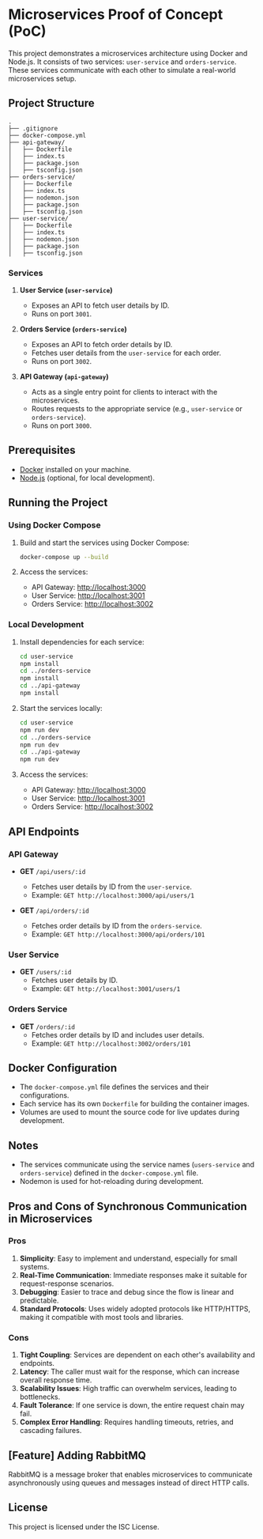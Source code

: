 # Microservices Proof of Concept (PoC)

This project demonstrates a microservices architecture using Docker and Node.js. It consists of two services: `user-service` and `orders-service`. These services communicate with each other to simulate a real-world microservices setup.

## Project Structure

```
.
├── .gitignore
├── docker-compose.yml
├── api-gateway/
│   ├── Dockerfile
│   ├── index.ts
│   ├── package.json
│   ├── tsconfig.json
├── orders-service/
│   ├── Dockerfile
│   ├── index.ts
│   ├── nodemon.json
│   ├── package.json
│   ├── tsconfig.json
├── user-service/
│   ├── Dockerfile
│   ├── index.ts
│   ├── nodemon.json
│   ├── package.json
│   ├── tsconfig.json
```

### Services

1. **User Service (`user-service`)**
   - Exposes an API to fetch user details by ID.
   - Runs on port `3001`.

2. **Orders Service (`orders-service`)**
   - Exposes an API to fetch order details by ID.
   - Fetches user details from the `user-service` for each order.
   - Runs on port `3002`.

3. **API Gateway (`api-gateway`)**
   - Acts as a single entry point for clients to interact with the microservices.
   - Routes requests to the appropriate service (e.g., `user-service` or `orders-service`).
   - Runs on port `3000`.

## Prerequisites

- [Docker](https://www.docker.com/) installed on your machine.
- [Node.js](https://nodejs.org/) (optional, for local development).

## Running the Project

### Using Docker Compose

1. Build and start the services using Docker Compose:
   ```bash
   docker-compose up --build
   ```

2. Access the services:
   - API Gateway: [http://localhost:3000](http://localhost:3000)
   - User Service: [http://localhost:3001](http://localhost:3001)
   - Orders Service: [http://localhost:3002](http://localhost:3002)

### Local Development

1. Install dependencies for each service:
   ```bash
   cd user-service
   npm install
   cd ../orders-service
   npm install
   cd ../api-gateway
   npm install
   ```

2. Start the services locally:
   ```bash
   cd user-service
   npm run dev
   cd ../orders-service
   npm run dev
   cd ../api-gateway
   npm run dev
   ```

3. Access the services:
   - API Gateway: [http://localhost:3000](http://localhost:3000)
   - User Service: [http://localhost:3001](http://localhost:3001)
   - Orders Service: [http://localhost:3002](http://localhost:3002)

## API Endpoints

### API Gateway

- **GET** `/api/users/:id`
  - Fetches user details by ID from the `user-service`.
  - Example: `GET http://localhost:3000/api/users/1`

- **GET** `/api/orders/:id`
  - Fetches order details by ID from the `orders-service`.
  - Example: `GET http://localhost:3000/api/orders/101`

### User Service

- **GET** `/users/:id`
  - Fetches user details by ID.
  - Example: `GET http://localhost:3001/users/1`

### Orders Service

- **GET** `/orders/:id`
  - Fetches order details by ID and includes user details.
  - Example: `GET http://localhost:3002/orders/101`

## Docker Configuration

- The `docker-compose.yml` file defines the services and their configurations.
- Each service has its own `Dockerfile` for building the container images.
- Volumes are used to mount the source code for live updates during development.

## Notes

- The services communicate using the service names (`users-service` and `orders-service`) defined in the `docker-compose.yml` file.
- Nodemon is used for hot-reloading during development.

## Pros and Cons of Synchronous Communication in Microservices

### Pros
1. **Simplicity**: Easy to implement and understand, especially for small systems.
2. **Real-Time Communication**: Immediate responses make it suitable for request-response scenarios.
3. **Debugging**: Easier to trace and debug since the flow is linear and predictable.
4. **Standard Protocols**: Uses widely adopted protocols like HTTP/HTTPS, making it compatible with most tools and libraries.

### Cons
1. **Tight Coupling**: Services are dependent on each other's availability and endpoints.
2. **Latency**: The caller must wait for the response, which can increase overall response time.
3. **Scalability Issues**: High traffic can overwhelm services, leading to bottlenecks.
4. **Fault Tolerance**: If one service is down, the entire request chain may fail.
5. **Complex Error Handling**: Requires handling timeouts, retries, and cascading failures.

## [Feature] Adding RabbitMQ
RabbitMQ is a message broker that enables microservices to communicate asynchronously using queues and messages instead of direct HTTP calls.

## License

This project is licensed under the ISC License.